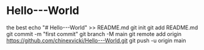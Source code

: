 # Hello---World
the best
echo "# Hello---World" >> README.md
git init
git add README.md
git commit -m "first commit"
git branch -M main
git remote add origin https://github.com/chinexvicki/Hello---World.git
git push -u origin main

